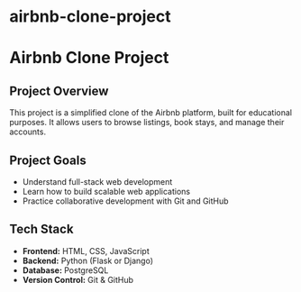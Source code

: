 # airbnb-clone-project

# Airbnb Clone Project

## Project Overview

This project is a simplified clone of the Airbnb platform, built for educational purposes. It allows users to browse listings, book stays, and manage their accounts.

## Project Goals

-   Understand full-stack web development
-   Learn how to build scalable web applications
-   Practice collaborative development with Git and GitHub

## Tech Stack

-   **Frontend:** HTML, CSS, JavaScript
-   **Backend:** Python (Flask or Django)
-   **Database:** PostgreSQL
-   **Version Control:** Git & GitHub
